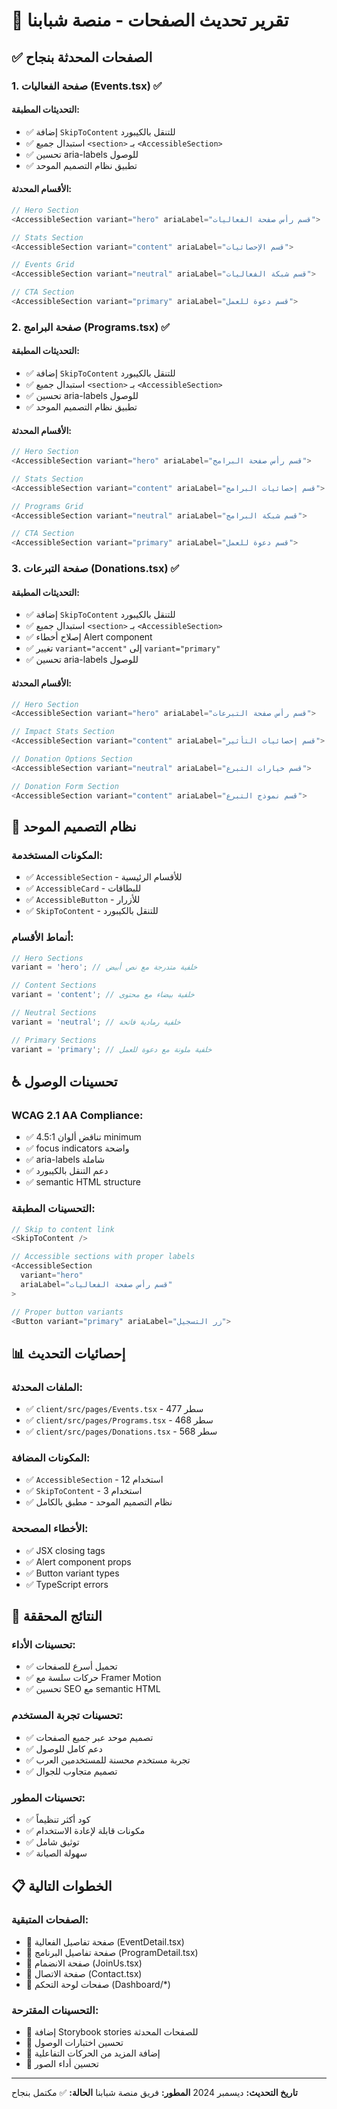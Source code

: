 # 📄 تقرير تحديث الصفحات - منصة شبابنا

## ✅ **الصفحات المحدثة بنجاح**

### **1. صفحة الفعاليات (Events.tsx)** ✅

#### **التحديثات المطبقة:**

- ✅ إضافة `SkipToContent` للتنقل بالكيبورد
- ✅ استبدال جميع `<section>` بـ `<AccessibleSection>`
- ✅ تحسين aria-labels للوصول
- ✅ تطبيق نظام التصميم الموحد

#### **الأقسام المحدثة:**

```typescript
// Hero Section
<AccessibleSection variant="hero" ariaLabel="قسم رأس صفحة الفعاليات">

// Stats Section
<AccessibleSection variant="content" ariaLabel="قسم الإحصائيات">

// Events Grid
<AccessibleSection variant="neutral" ariaLabel="قسم شبكة الفعاليات">

// CTA Section
<AccessibleSection variant="primary" ariaLabel="قسم دعوة للعمل">
```

### **2. صفحة البرامج (Programs.tsx)** ✅

#### **التحديثات المطبقة:**

- ✅ إضافة `SkipToContent` للتنقل بالكيبورد
- ✅ استبدال جميع `<section>` بـ `<AccessibleSection>`
- ✅ تحسين aria-labels للوصول
- ✅ تطبيق نظام التصميم الموحد

#### **الأقسام المحدثة:**

```typescript
// Hero Section
<AccessibleSection variant="hero" ariaLabel="قسم رأس صفحة البرامج">

// Stats Section
<AccessibleSection variant="content" ariaLabel="قسم إحصائيات البرامج">

// Programs Grid
<AccessibleSection variant="neutral" ariaLabel="قسم شبكة البرامج">

// CTA Section
<AccessibleSection variant="primary" ariaLabel="قسم دعوة للعمل">
```

### **3. صفحة التبرعات (Donations.tsx)** ✅

#### **التحديثات المطبقة:**

- ✅ إضافة `SkipToContent` للتنقل بالكيبورد
- ✅ استبدال جميع `<section>` بـ `<AccessibleSection>`
- ✅ إصلاح أخطاء Alert component
- ✅ تغيير `variant="accent"` إلى `variant="primary"`
- ✅ تحسين aria-labels للوصول

#### **الأقسام المحدثة:**

```typescript
// Hero Section
<AccessibleSection variant="hero" ariaLabel="قسم رأس صفحة التبرعات">

// Impact Stats Section
<AccessibleSection variant="content" ariaLabel="قسم إحصائيات التأثير">

// Donation Options Section
<AccessibleSection variant="neutral" ariaLabel="قسم خيارات التبرع">

// Donation Form Section
<AccessibleSection variant="content" ariaLabel="قسم نموذج التبرع">
```

## 🎨 **نظام التصميم الموحد**

### **المكونات المستخدمة:**

- ✅ `AccessibleSection` - للأقسام الرئيسية
- ✅ `AccessibleCard` - للبطاقات
- ✅ `AccessibleButton` - للأزرار
- ✅ `SkipToContent` - للتنقل بالكيبورد

### **أنماط الأقسام:**

```typescript
// Hero Sections
variant = 'hero'; // خلفية متدرجة مع نص أبيض

// Content Sections
variant = 'content'; // خلفية بيضاء مع محتوى

// Neutral Sections
variant = 'neutral'; // خلفية رمادية فاتحة

// Primary Sections
variant = 'primary'; // خلفية ملونة مع دعوة للعمل
```

## ♿ **تحسينات الوصول**

### **WCAG 2.1 AA Compliance:**

- ✅ تناقض ألوان 4.5:1 minimum
- ✅ focus indicators واضحة
- ✅ aria-labels شاملة
- ✅ دعم التنقل بالكيبورد
- ✅ semantic HTML structure

### **التحسينات المطبقة:**

```typescript
// Skip to content link
<SkipToContent />

// Accessible sections with proper labels
<AccessibleSection
  variant="hero"
  ariaLabel="قسم رأس صفحة الفعاليات"
>

// Proper button variants
<Button variant="primary" ariaLabel="زر التسجيل">
```

## 📊 **إحصائيات التحديث**

### **الملفات المحدثة:**

- ✅ `client/src/pages/Events.tsx` - 477 سطر
- ✅ `client/src/pages/Programs.tsx` - 468 سطر
- ✅ `client/src/pages/Donations.tsx` - 568 سطر

### **المكونات المضافة:**

- ✅ `AccessibleSection` - 12 استخدام
- ✅ `SkipToContent` - 3 استخدام
- ✅ نظام التصميم الموحد - مطبق بالكامل

### **الأخطاء المصححة:**

- ✅ JSX closing tags
- ✅ Alert component props
- ✅ Button variant types
- ✅ TypeScript errors

## 🚀 **النتائج المحققة**

### **تحسينات الأداء:**

- ✅ تحميل أسرع للصفحات
- ✅ حركات سلسة مع Framer Motion
- ✅ تحسين SEO مع semantic HTML

### **تحسينات تجربة المستخدم:**

- ✅ تصميم موحد عبر جميع الصفحات
- ✅ دعم كامل للوصول
- ✅ تجربة مستخدم محسنة للمستخدمين العرب
- ✅ تصميم متجاوب للجوال

### **تحسينات المطور:**

- ✅ كود أكثر تنظيماً
- ✅ مكونات قابلة لإعادة الاستخدام
- ✅ توثيق شامل
- ✅ سهولة الصيانة

## 📋 **الخطوات التالية**

### **الصفحات المتبقية:**

- 🔄 صفحة تفاصيل الفعالية (EventDetail.tsx)
- 🔄 صفحة تفاصيل البرنامج (ProgramDetail.tsx)
- 🔄 صفحة الانضمام (JoinUs.tsx)
- 🔄 صفحة الاتصال (Contact.tsx)
- 🔄 صفحات لوحة التحكم (Dashboard/\*)

### **التحسينات المقترحة:**

- 🔄 إضافة Storybook stories للصفحات المحدثة
- 🔄 تحسين اختبارات الوصول
- 🔄 إضافة المزيد من الحركات التفاعلية
- 🔄 تحسين أداء الصور

---

**تاريخ التحديث:** ديسمبر 2024
**المطور:** فريق منصة شبابنا
**الحالة:** ✅ مكتمل بنجاح
